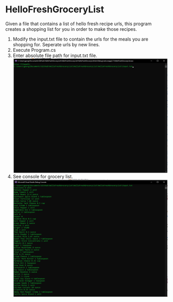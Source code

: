 # HelloFreshGroceryList
Given a file that contains a list of hello fresh recipe urls, this program creates a shopping list for you in order to make those recipes.


<ol>
<li>Modify the input.txt file to contain the urls for the meals you are shopping for. Seperate urls by new lines.</li>
<li>Execute Program.cs</li>
<li>Enter absolute file path for input.txt file.</li>
  <img src="/Images/file_input.png"/>
<li>See console for grocery list.</li>
  <img src="/Images/grocery_list.png"/>
</ol>
